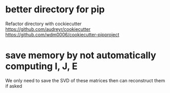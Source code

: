# better directory for pip
Refactor directory with cockiecutter
https://github.com/audreyr/cookiecutter
https://github.com/wdm0006/cookiecutter-pipproject


# save memory by not automatically computing I, J, E

We only need to save the SVD of these matrices then can reconstruct them if asked
